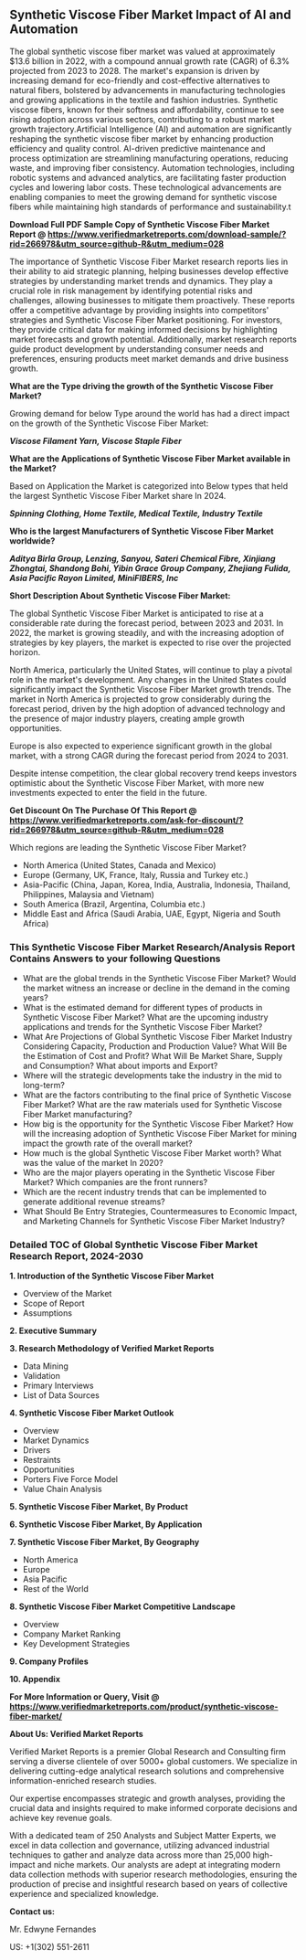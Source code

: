 <h2>Synthetic Viscose Fiber Market Impact of AI and Automation</h2>The global synthetic viscose fiber market was valued at approximately $13.6 billion in 2022, with a compound annual growth rate (CAGR) of 6.3% projected from 2023 to 2028. The market's expansion is driven by increasing demand for eco-friendly and cost-effective alternatives to natural fibers, bolstered by advancements in manufacturing technologies and growing applications in the textile and fashion industries. Synthetic viscose fibers, known for their softness and affordability, continue to see rising adoption across various sectors, contributing to a robust market growth trajectory.Artificial Intelligence (AI) and automation are significantly reshaping the synthetic viscose fiber market by enhancing production efficiency and quality control. AI-driven predictive maintenance and process optimization are streamlining manufacturing operations, reducing waste, and improving fiber consistency. Automation technologies, including robotic systems and advanced analytics, are facilitating faster production cycles and lowering labor costs. These technological advancements are enabling companies to meet the growing demand for synthetic viscose fibers while maintaining high standards of performance and sustainability.t</p><p id="" class=""><strong>Download Full PDF Sample Copy of Synthetic Viscose Fiber Market Report @ <a href="https://www.verifiedmarketreports.com/download-sample/?rid=266978&utm_source=github-R&utm_medium=028" target="_blank">https://www.verifiedmarketreports.com/download-sample/?rid=266978&utm_source=github-R&utm_medium=028</a></strong></p><p>The importance of&nbsp;Synthetic Viscose Fiber Market research reports lies in their ability to aid strategic planning, helping businesses develop effective strategies by understanding market trends and dynamics. They play a crucial role in risk management by identifying potential risks and challenges, allowing businesses to mitigate them proactively. These reports offer a competitive advantage by providing insights into competitors' strategies and Synthetic Viscose Fiber Market positioning. For investors, they provide critical data for making informed decisions by highlighting market forecasts and growth potential. Additionally, market research reports guide product development by understanding consumer needs and preferences, ensuring products meet market demands and drive business growth.</p><p><strong>What are the&nbsp;Type driving the growth of the Synthetic Viscose Fiber Market?</strong></p><p id="" class="">Growing demand for below Type around the world has had a direct impact on the growth of the Synthetic Viscose Fiber Market:</p><em><strong>Viscose Filament Yarn, Viscose Staple Fiber</strong></em></p><strong>What are the&nbsp;Applications&nbsp;of Synthetic Viscose Fiber Market available in the Market?</strong></p><p id="" class="">Based on Application the Market is categorized into Below types that held the largest Synthetic Viscose Fiber Market share In 2024.</p><em><strong>Spinning Clothing, Home Textile, Medical Textile, Industry Textile</strong></em></p><strong>Who is the largest Manufacturers of Synthetic Viscose Fiber Market worldwide?</strong></p><p><em><strong>Aditya Birla Group, Lenzing, Sanyou, Sateri Chemical Fibre, Xinjiang Zhongtai, Shandong Bohi, Yibin Grace Group Company, Zhejiang Fulida, Asia Pacific Rayon Limited, MiniFIBERS, Inc</strong></em></p><p id="" class=""><strong>Short Description About Synthetic Viscose Fiber Market:</strong></p><p>The global Synthetic Viscose Fiber Market is anticipated to rise at a considerable rate during the forecast period, between 2023 and 2031. In 2022, the market is growing steadily, and with the increasing adoption of strategies by key players, the market is expected to rise over the projected horizon.</p><p>North America, particularly the United States, will continue to play a pivotal role in the market's development. Any changes in the United States could significantly impact the Synthetic Viscose Fiber Market growth trends. The market in North America is projected to grow considerably during the forecast period, driven by the high adoption of advanced technology and the presence of major industry players, creating ample growth opportunities.</p><p>Europe is also expected to experience significant growth in the global market, with a strong CAGR during the forecast period from 2024 to 2031.</p><p>Despite intense competition, the clear global recovery trend keeps investors optimistic about the Synthetic Viscose Fiber Market, with more new investments expected to enter the field in the future.</p><p id="" class=""><strong>Get Discount On The Purchase Of This Report @ <a href="https://www.verifiedmarketreports.com/ask-for-discount/?rid=266978&utm_source=github-R&utm_medium=028" target="_blank">https://www.verifiedmarketreports.com/ask-for-discount/?rid=266978&utm_source=github-R&utm_medium=028</a></strong></p>Which regions are leading the Synthetic Viscose Fiber Market?</p><ul><li>North America (United States, Canada and Mexico)</li><li>Europe (Germany, UK, France, Italy, Russia and Turkey etc.)</li><li>Asia-Pacific (China, Japan, Korea, India, Australia, Indonesia, Thailand, Philippines, Malaysia and Vietnam)</li><li>South America (Brazil, Argentina, Columbia etc.)</li><li>Middle East and Africa (Saudi Arabia, UAE, Egypt, Nigeria and South Africa)</li></ul><h3 id="" class="">This Synthetic Viscose Fiber Market Research/Analysis Report Contains Answers to your following Questions</h3><ul><li>What are the global trends in the Synthetic Viscose Fiber Market? Would the market witness an increase or decline in the demand in the coming years?</li><li>What is the estimated demand for different types of products in Synthetic Viscose Fiber Market? What are the upcoming industry applications and trends for the Synthetic Viscose Fiber Market?</li><li>What Are Projections of Global Synthetic Viscose Fiber Market Industry Considering Capacity, Production and Production Value? What Will Be the Estimation of Cost and Profit? What Will Be Market Share, Supply and Consumption? What about imports and Export?</li><li>Where will the strategic developments take the industry in the mid to long-term?</li><li>What are the factors contributing to the final price of Synthetic Viscose Fiber Market? What are the raw materials used for Synthetic Viscose Fiber Market manufacturing?</li><li>How big is the opportunity for the Synthetic Viscose Fiber Market? How will the increasing adoption of Synthetic Viscose Fiber Market for mining impact the growth rate of the overall market?</li><li>How much is the global Synthetic Viscose Fiber Market worth? What was the value of the market In 2020?</li><li>Who are the major players operating in the Synthetic Viscose Fiber Market? Which companies are the front runners?</li><li>Which are the recent industry trends that can be implemented to generate additional revenue streams?</li><li>What Should Be Entry Strategies, Countermeasures to Economic Impact, and Marketing Channels for Synthetic Viscose Fiber Market Industry?</li></ul><h3 id="" class="">Detailed TOC of Global Synthetic Viscose Fiber Market Research Report, 2024-2030</h3><p id="" class=""><strong>1. Introduction of the Synthetic Viscose Fiber Market</strong></p><ul><li>Overview of the Market</li><li>Scope of Report</li><li>Assumptions</li></ul><p id="" class=""><strong>2. Executive Summary</strong></p><p id="" class=""><strong>3. Research Methodology of Verified Market Reports</strong></p><ul><li>Data Mining</li><li>Validation</li><li>Primary Interviews</li><li>List of Data Sources</li></ul><p id="" class=""><strong>4. Synthetic Viscose Fiber Market Outlook</strong></p><ul><li>Overview</li><li>Market Dynamics</li><li>Drivers</li><li>Restraints</li><li>Opportunities</li><li>Porters Five Force Model</li><li>Value Chain Analysis</li></ul><p id="" class=""><strong>5. Synthetic Viscose Fiber Market, By Product</strong></p><p id="" class=""><strong>6. Synthetic Viscose Fiber Market, By Application</strong></p><p id="" class=""><strong>7. Synthetic Viscose Fiber Market, By Geography</strong></p><ul><li>North America</li><li>Europe</li><li>Asia Pacific</li><li>Rest of the World</li></ul><p id="" class=""><strong>8. Synthetic Viscose Fiber Market Competitive Landscape</strong></p><ul><li>Overview</li><li>Company Market Ranking</li><li>Key Development Strategies</li></ul><p id="" class=""><strong>9. Company Profiles</strong></p><p id="" class=""><strong>10. Appendix</strong></p><p id="" class=""><strong>For More Information or Query, Visit @ <a href="https://www.verifiedmarketreports.com/product/synthetic-viscose-fiber-market/" target="_blank">https://www.verifiedmarketreports.com/product/synthetic-viscose-fiber-market/</a></strong></p><p id="" class=""><strong>About Us: Verified Market Reports</strong></p><p id="" class="">Verified Market Reports is a premier Global Research and Consulting firm serving a diverse clientele of over 5000+ global customers. We specialize in delivering cutting-edge analytical research solutions and comprehensive information-enriched research studies.</p><p id="" class="">Our expertise encompasses strategic and growth analyses, providing the crucial data and insights required to make informed corporate decisions and achieve key revenue goals.</p><p id="" class="">With a dedicated team of 250 Analysts and Subject Matter Experts, we excel in data collection and governance, utilizing advanced industrial techniques to gather and analyze data across more than 25,000 high-impact and niche markets. Our analysts are adept at integrating modern data collection methods with superior research methodologies, ensuring the production of precise and insightful research based on years of collective experience and specialized knowledge.</p><p id="" class=""><strong>Contact us:</strong></p><p id="" class="">Mr. Edwyne Fernandes</p><p id="" class="">US: +1(302) 551-2611</p>